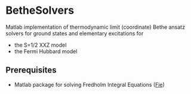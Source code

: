 # BetheSolvers
Matlab implementation of thermodynamic limit (coordinate) Bethe ansatz solvers for ground states and elementary excitations for  
- the S=1/2 XXZ model 
- the Fermi Hubbard model

## Prerequisites
- Matlab package for solving Fredholm Integral Equations ([Fie](http://de.mathworks.com/matlabcentral/fileexchange/19456-fredholm-integral-equations))
